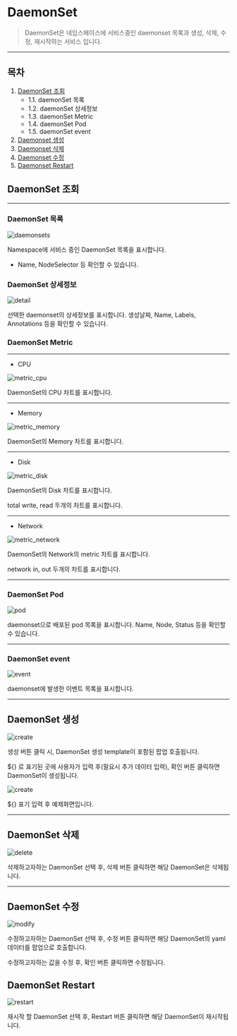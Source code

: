 # DaemonSet

> DaemonSet은 네임스페이스에 서비스중인 daemonset 목록과 생성, 삭제, 수정, 재시작하는 서비스 입니다.

---
## **목차**
1. [DaemonSet 조회](#daemonset-조회)
   - 1.1. daemonSet 목록
   - 1.2. daemonSet 상세정보
   - 1.3. daemonSet Metric
   - 1.4. daemonSet Pod
   - 1.5. daemonSet event
2. [Daemonset 생성](#daemonset-생성)
3. [Daemonset 삭제](#daemonset-삭제)
4. [Daemonset 수정](#daemonset-수정)
5. [Daemonset Restart](#daemonset-restart)

## DaemonSet 조회

---
### DaemonSet 목록

![daemonsets](img/daemonset_daemonsets.png)

Namespace에 서비스 중인 DaemonSet 목록을 표시합니다.
* Name, NodeSelector 등 확인할 수 있습니다.

### DaemonSet 상세정보

![detail](img/daemonset_detail.png)

선택한 daemonset의 상세정보를 표시합니다.
생성날짜, Name, Labels, Annotations 등을 확인할 수 있습니다.

### DaemonSet Metric

---
* CPU

![metric_cpu](img/daemonset_metric_cpu.png)

DaemonSet의 CPU 차트를 표시합니다.

---
* Memory

![metric_memory](img/daemonset_metric_memory.png)

DaemonSet의 Memory 차트를 표시합니다.

---
* Disk

![metric_disk](img/daemonset_metric_disk.png)

DaemonSet의 Disk 차트를 표시합니다.

total write, read 두개의 차트를 표시합니다.

---
* Network

![metric_network](img/daemonset_metric_network.png)

DaemonSet의 Network의 metric 차트를 표시합니다.

network in, out 두개의 차트를 표시합니다.

---
### DaemonSet Pod

![pod](img/daemonset_pod.png)

daemonset으로 배포된 pod 목록을 표시합니다.
Name, Node, Status 등을 확인할 수 있습니다.

---
### DaemonSet event

![event](img/daemonset_event.png)

daemonset에 발생한 이벤트 목록을 표시합니다.

---
## DaemonSet 생성

![create](img/daemonset_create.png)

생성 버튼 클릭 시, DaemonSet 생성 template이 포함된 팝업 호출됩니다.

${} 로 표기된 곳에 사용자가 입력 후(필요시 추가 데이터 입력), 확인 버튼 클릭하면 DaemonSet이 생성됩니다.

![create](img/daemonset_create_ex.png)

${} 표기 입력 후 예제화면입니다.

---
## DaemonSet 삭제

![delete](img/daemonset_delete.png)

삭제하고자하는 DaemonSet 선택 후, 삭제 버튼 클릭하면 해당 DaemonSet은 삭제됩니다.

---
## DaemonSet 수정

![modify](img/daemonset_modify.png)

수정하고자하는 DaemonSet 선택 후, 수정 버튼 클릭하면 해당 DaemonSet의 yaml 데이터를 팝업으로 호출합니다.

수정하고자하는 값을 수정 후, 확인 버튼 클릭하면 수정됩니다.

## DaemonSet Restart

![restart](img/daemonset_restart.png)

재시작 할 DaemonSet 선택 후, Restart 버튼 클릭하면 해당 DaemonSet이 재시작됩니다.